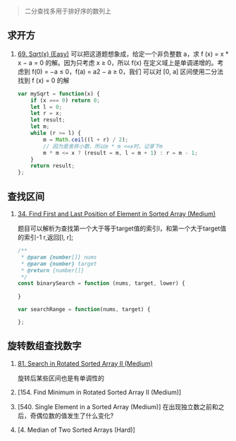 > 二分查找多用于排好序的数列上

## 求开方
1. [69. Sqrt(x) (Easy)](https://leetcode.com/problems/sqrtx/)
    可以把这道题想象成，给定一个非负整数 a，求 f (x) = x * x − a = 0 的解。因为只考虑 x ≥ 0，所以 f(x) 在定义域上是单调递增的。考虑到 f(0) = −a ≤ 0，f(a) = a2 − a ≥ 0，我们 可以对 [0, a] 区间使用二分法找到 f (x) = 0 的解
    ```js
    var mySqrt = function(x) {
        if (x === 0) return 0;
        let l = 0;
        let r = x;
        let result;
        let m;
        while (r >= l) {
            m = Math.ceil((l + r) / 2);
            // 因为是舍弃小数，所以m * m <=x时，记录下m
            m * m <= x ? (result = m, l = m + 1) : r = m - 1;
        }
        return result;
    };
    ```

## 查找区间
1. [34. Find First and Last Position of Element in Sorted Array (Medium)](https://leetcode-cn.com/problems/find-first-and-last-position-of-element-in-sorted-array/)

    题目可以解析为查找第一个大于等于target值的索引l，和第一个大于target值的索引-1 r,返回[l, r];
    ```js
    /**
     * @param {number[]} nums
     * @param {number} target
     * @return {number[]}
     */
    const binarySearch = function (nums, target, lower) {
        
    }

    var searchRange = function(nums, target) {

    };
    ```

## 旋转数组查找数字
1. [81. Search in Rotated Sorted Array II (Medium)](https://leetcode.com/problems/search-in-rotated-sorted-array-ii/)
    
    旋转后某些区间也是有单调性的


1. [154. Find Minimum in Rotated Sorted Array II (Medium)]
1. [540. Single Element in a Sorted Array (Medium)]
  在出现独立数之前和之后，奇偶位数的值发生了什么变化?

4. [4. Median of Two Sorted Arrays (Hard)]